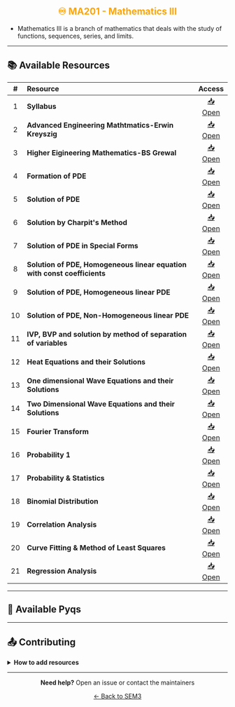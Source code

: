 <div align = "center" style="color:orange">

## ♾️ MA201 - Mathematics III

</div>

- Mathematics III is a branch of mathematics that deals with the study of functions, sequences, series, and limits.

<div align = "center">

</div>

---

## 📚 Available Resources

<div align="center">

|  #  | Resource                                                                 |                                            Access                                             |
| :-: | :----------------------------------------------------------------------- | :-------------------------------------------------------------------------------------------: |
|  1  | **Syllabus**                                                             | [📥 Open](https://drive.google.com/file/d/14qmrj6XvuLB0pmbngra9_vApf31YCTsp/view?usp=sharing) |
|  2  | **Advanced Engineering Mathtmatics-Erwin Kreyszig**                      | [📥 Open](https://drive.google.com/file/d/1NB5ABqwykmNrQIiVq6NzZxZeKA218isP/view?usp=sharing) |
|  3  | **Higher Eigineering Mathematics-BS Grewal**                             | [📥 Open](https://drive.google.com/file/d/1EhloC13mznEsHNeypubv_cpaVQC3Mn9F/view?usp=sharing) |
|  4  | **Formation of PDE**                                                     | [📥 Open](https://drive.google.com/file/d/1JaXcubveBE9IFIt3DWcH32YwN5vI1egk/view?usp=sharing) |
|  5  | **Solution of PDE**                                                      | [📥 Open](https://drive.google.com/file/d/1LCxSMR8R310tLPOJOoa2GSqn4spaNWgz/view?usp=sharing) |
|  6  | **Solution by Charpit's Method**                                         | [📥 Open](https://drive.google.com/file/d/1WZngMcajlXrvR9dBfFb36sQoFIy0kouR/view?usp=sharing) |
|  7  | **Solution of PDE in Special Forms**                                     | [📥 Open](https://drive.google.com/file/d/1Zl7XPTGFAgj7sA1Y-uhPNQdPtP8LNXGr/view?usp=sharing) |
|  8  | **Solution of PDE, Homogeneous linear equation with const coefficients** | [📥 Open](https://drive.google.com/file/d/1c56GJ_MAZlBhg7RY9KhlF69B0Xjyq_6T/view?usp=sharing) |
|  9  | **Solution of PDE, Homogeneous linear PDE**                              | [📥 Open](https://drive.google.com/file/d/1mr-7VvsZHbkyi70mKFOnR6ou4dK_-UtE/view?usp=sharing) |
| 10  | **Solution of PDE, Non-Homogeneous linear PDE**                          | [📥 Open](https://drive.google.com/file/d/1qLM5N8RsGaBezbZhIYthpup42z7s6Kry/view?usp=sharing) |
| 11  | **IVP, BVP and solution by method of separation of variables**           | [📥 Open](https://drive.google.com/file/d/1s1LeaNBq0bjGMsDufZ_zkKYUkQSVobWX/view?usp=sharing) |
| 12  | **Heat Equations and their Solutions**                                   | [📥 Open](https://drive.google.com/file/d/1tRH0o_G_EaNB63yDd05FDp85GRzLoNfY/view?usp=sharing) |
| 13  | **One dimensional Wave Equations and their Solutions**                   | [📥 Open](https://drive.google.com/file/d/1AW-taa9lrombu9pMefX841a_vUB1xJhs/view?usp=sharing) |
| 14  | **Two Dimensional Wave Equations and their Solutions**                   | [📥 Open](https://drive.google.com/file/d/1BC0ssLIM3R1_fIM1wiI6qZJT0Mn2iM_v/view?usp=sharing) |
| 15  | **Fourier Transform**                                                    | [📥 Open](https://drive.google.com/file/d/1dDBjXE1o-SbPyhoaSDj5cM-YM1PGl37G/view?usp=sharing) |
| 16  | **Probability 1**                                                        | [📥 Open](https://drive.google.com/file/d/1fH1T2VP3iP0y89Xn1Sw5qabLMdE3x8Rk/view?usp=sharing) |
| 17  | **Probability & Statistics**                                             | [📥 Open](https://drive.google.com/file/d/1KVlGAYwEPia0qTkBepQ9FSG7emPO3dfN/view?usp=sharing) |
| 18  | **Binomial Distribution**                                                | [📥 Open](https://drive.google.com/file/d/1fEDTewrerE3e4UD8XmRn0TFZyvkvnCK0/view?usp=sharing) |
| 19  | **Correlation Analysis**                                                 | [📥 Open](https://drive.google.com/file/d/1_xQJsRGsKA0mFxSBG-73eoCpHiKw99Hw/view?usp=sharing) |
| 20  | **Curve Fitting & Method of Least Squares**                              | [📥 Open](https://drive.google.com/file/d/1pZfSmomkSVCSbIfBwcUR4x2dCcbljDhT/view?usp=sharing) |
| 21  | **Regression Analysis**                                                  | [📥 Open](https://drive.google.com/file/d/1a8CLKYoD4xrHDW0t_YTySphleQtEStO3/view?usp=sharing) |

</div>

---

## 📑 Available Pyqs

<div align="center">

</div>

---

## 📤 Contributing

<details>
<summary><b>How to add resources</b></summary>

### Option A: Upload PDFs

```
CE102/
├── CE102_Mid_2024.pdf
├── CE102_End_2023.pdf
└── CE102_Notes_TopicX.pdf
```

### Option B: Add Drive Links (Recommended)

Add your Google Drive share link to the table above following the existing format.

**📝 Naming Convention**

- For exams: `CE102_Mid_YYYY.pdf` or `CE102_End_YYYY.pdf`
- For notes: `CE102_Lecture#_Topic.pdf`
- For assignments: `CE102_Assignment#_YYYY.pdf`

> 💡 **Important:** Only add files you have permission to share

</details>

---

<div align="center">

**Need help?** Open an issue or contact the maintainers

[← Back to SEM3](../)

</div>
